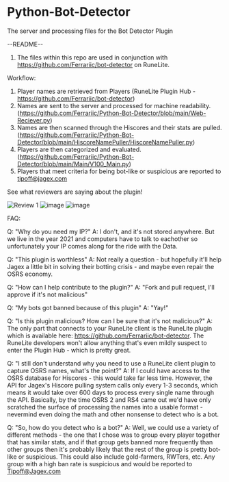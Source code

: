 # Python-Bot-Detector
The server and processing files for the Bot Detector Plugin

--README--
1. The files within this repo are used in conjunction with https://github.com/Ferrariic/bot-detector on RuneLite.

Workflow:
1. Player names are retrieved from Players (RuneLite Plugin Hub - https://github.com/Ferrariic/bot-detector)
2. Names are sent to the server and processed for machine readability. (https://github.com/Ferrariic/Python-Bot-Detector/blob/main/Web-Reciever.py)
3. Names are then scanned through the Hiscores and their stats are pulled. (https://github.com/Ferrariic/Python-Bot-Detector/blob/main/HiscoreNamePuller/HiscoreNamePuller.py)
4. Players are then categorized and evaluated. (https://github.com/Ferrariic/Python-Bot-Detector/blob/main/Main/V100_Main.py)
5. Players that meet criteria for being bot-like or suspicious are reported to tipoff@jagex.com

See what reviewers are saying about the plugin!

![Review 1](https://i.imgur.com/DfeeumQ.png)
![image](https://user-images.githubusercontent.com/5789682/109558682-b9c8be00-7aa7-11eb-9b19-996d2c91b273.png)
![image](https://user-images.githubusercontent.com/5789682/109558724-c77e4380-7aa7-11eb-9b2a-2ef36b232958.png)

FAQ:

Q: "Why do you need my IP?"
A: I don't, and it's not stored anywhere. But we live in the year 2021 and computers have to talk to eachother so unfortunately your IP comes along for the ride with the Data.

Q: "This plugin is worthless"
A: Not really a question - but hopefully it'll help Jagex a little bit in solving their botting crisis - and maybe even repair the OSRS economy.

Q: "How can I help contribute to the plugin?"
A: "Fork and pull request, I'll approve if it's not malicious"

Q: "My bots got banned because of this plugin"
A: "Yay!"

Q: "Is this plugin malicious? How can I be sure that it's not malicious?"
A: The only part that connects to your RuneLite client is the RuneLite plugin which is available here: https://github.com/Ferrariic/bot-detector. The RuneLite developers won't allow anything that's even mildly suspect to enter the Plugin Hub - which is pretty great.

Q: "I still don't understand why you need to use a RuneLite client plugin to capture OSRS names, what's the point?"
A: If I could have access to the OSRS database for Hiscores - this would take far less time. However, the API for Jagex's Hiscore pulling system calls only every 1-3 seconds, which means it would take over 600 days to process every single name through the API. Basically, by the time OSRS 2 and RS4 came out we'd have only scratched the surface of processing the names into a usable format - nevermind even doing the math and other nonsense to detect who is a bot.

Q: "So, how do you detect who is a bot?"
A: Well, we could use a variety of different methods - the one that I chose was to group every player together that has similar stats, and if that group gets banned more frequently than other groups then it's probably likely that the rest of the group is pretty bot-like or suspicious. This could also include gold-farmers, RWTers, etc. Any group with a high ban rate is suspicious and would be reported to Tipoff@Jagex.com
